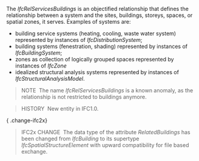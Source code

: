 ﻿The _IfcRelServicesBuildings_ is an objectified relationship that defines the relationship between a system and the sites, buildings, storeys, spaces, or spatial zones, it serves. Examples of systems are:

* building service systems (heating, cooling, waste water system) represented by instances of _IfcDistributionSystem_; 
* building systems (fenestration, shading) represented by instances of _IfcBuildingSystem_; 
* zones as collection of logically grouped spaces represented by instances of _IfcZone_ 
* idealized structural analysis systems represented by instances of _IfcStructuralAnalysisModel_. 

> NOTE&nbsp; The name _IfcRelServicesBuildings_ is a known anomaly, as the relationship is not restricted to buildings anymore.

> HISTORY&nbsp; New entity in IFC1.0.

{ .change-ifc2x}
> IFC2x CHANGE&nbsp; The data type of the attribute _RelatedBuildings_ has been changed from _IfcBuilding_ to its supertype _IfcSpatialStructureElement_ with upward compatibility for file based exchange.
